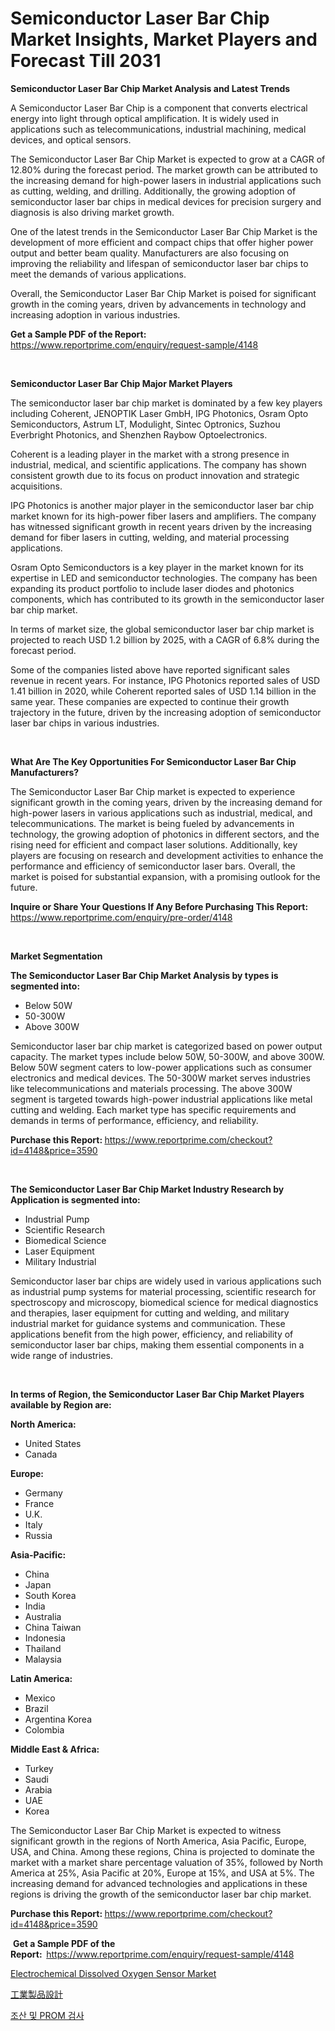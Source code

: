 <p><h1>Semiconductor Laser Bar Chip Market Insights, Market Players and Forecast Till 2031</h1></p><p><strong>Semiconductor Laser Bar Chip Market Analysis and Latest Trends</strong></p>
<p><p>A Semiconductor Laser Bar Chip is a component that converts electrical energy into light through optical amplification. It is widely used in applications such as telecommunications, industrial machining, medical devices, and optical sensors.</p><p>The Semiconductor Laser Bar Chip Market is expected to grow at a CAGR of 12.80% during the forecast period. The market growth can be attributed to the increasing demand for high-power lasers in industrial applications such as cutting, welding, and drilling. Additionally, the growing adoption of semiconductor laser bar chips in medical devices for precision surgery and diagnosis is also driving market growth.</p><p>One of the latest trends in the Semiconductor Laser Bar Chip Market is the development of more efficient and compact chips that offer higher power output and better beam quality. Manufacturers are also focusing on improving the reliability and lifespan of semiconductor laser bar chips to meet the demands of various applications.</p><p>Overall, the Semiconductor Laser Bar Chip Market is poised for significant growth in the coming years, driven by advancements in technology and increasing adoption in various industries.</p></p>
<p><strong>Get a Sample PDF of the Report:&nbsp;</strong> <a href="https://www.reportprime.com/enquiry/request-sample/4148">https://www.reportprime.com/enquiry/request-sample/4148</a></p>
<p>&nbsp;</p>
<p><strong>Semiconductor Laser Bar Chip Major Market Players</strong></p>
<p><p>The semiconductor laser bar chip market is dominated by a few key players including Coherent, JENOPTIK Laser GmbH, IPG Photonics, Osram Opto Semiconductors, Astrum LT, Modulight, Sintec Optronics, Suzhou Everbright Photonics, and Shenzhen Raybow Optoelectronics. </p><p>Coherent is a leading player in the market with a strong presence in industrial, medical, and scientific applications. The company has shown consistent growth due to its focus on product innovation and strategic acquisitions.</p><p>IPG Photonics is another major player in the semiconductor laser bar chip market known for its high-power fiber lasers and amplifiers. The company has witnessed significant growth in recent years driven by the increasing demand for fiber lasers in cutting, welding, and material processing applications.</p><p>Osram Opto Semiconductors is a key player in the market known for its expertise in LED and semiconductor technologies. The company has been expanding its product portfolio to include laser diodes and photonics components, which has contributed to its growth in the semiconductor laser bar chip market.</p><p>In terms of market size, the global semiconductor laser bar chip market is projected to reach USD 1.2 billion by 2025, with a CAGR of 6.8% during the forecast period. </p><p>Some of the companies listed above have reported significant sales revenue in recent years. For instance, IPG Photonics reported sales of USD 1.41 billion in 2020, while Coherent reported sales of USD 1.14 billion in the same year. These companies are expected to continue their growth trajectory in the future, driven by the increasing adoption of semiconductor laser bar chips in various industries.</p></p>
<p>&nbsp;</p>
<p><strong>What Are The Key Opportunities For Semiconductor Laser Bar Chip Manufacturers?</strong></p>
<p><p>The Semiconductor Laser Bar Chip market is expected to experience significant growth in the coming years, driven by the increasing demand for high-power lasers in various applications such as industrial, medical, and telecommunications. The market is being fueled by advancements in technology, the growing adoption of photonics in different sectors, and the rising need for efficient and compact laser solutions. Additionally, key players are focusing on research and development activities to enhance the performance and efficiency of semiconductor laser bars. Overall, the market is poised for substantial expansion, with a promising outlook for the future.</p></p>
<p><strong>Inquire or Share Your Questions If Any Before Purchasing This Report:</strong> <a href="https://www.reportprime.com/enquiry/pre-order/4148">https://www.reportprime.com/enquiry/pre-order/4148</a></p>
<p>&nbsp;</p>
<p><strong>Market Segmentation</strong></p>
<p><strong>The Semiconductor Laser Bar Chip Market Analysis by types is segmented into:</strong></p>
<p><ul><li>Below 50W</li><li>50-300W</li><li>Above 300W</li></ul></p>
<p><p>Semiconductor laser bar chip market is categorized based on power output capacity. The market types include below 50W, 50-300W, and above 300W. Below 50W segment caters to low-power applications such as consumer electronics and medical devices. The 50-300W market serves industries like telecommunications and materials processing. The above 300W segment is targeted towards high-power industrial applications like metal cutting and welding. Each market type has specific requirements and demands in terms of performance, efficiency, and reliability.</p></p>
<p><strong>Purchase this Report:&nbsp;</strong><a href="https://www.reportprime.com/checkout?id=4148&price=3590">https://www.reportprime.com/checkout?id=4148&price=3590</a></p>
<p>&nbsp;</p>
<p><strong>The Semiconductor Laser Bar Chip Market Industry Research by Application is segmented into:</strong></p>
<p><ul><li>Industrial Pump</li><li>Scientific Research</li><li>Biomedical Science</li><li>Laser Equipment</li><li>Military Industrial</li></ul></p>
<p><p>Semiconductor laser bar chips are widely used in various applications such as industrial pump systems for material processing, scientific research for spectroscopy and microscopy, biomedical science for medical diagnostics and therapies, laser equipment for cutting and welding, and military industrial market for guidance systems and communication. These applications benefit from the high power, efficiency, and reliability of semiconductor laser bar chips, making them essential components in a wide range of industries.</p></p>
<p>&nbsp;</p>
<p><strong>In terms of Region, the Semiconductor Laser Bar Chip Market Players available by Region are:</strong></p>
<p>
    <p> <strong> North America: </strong>
        <ul>
            <li>United States</li>
            <li>Canada</li>
        </ul>
        </p> 
    <p> <strong> Europe: </strong>
        <ul>
            <li>Germany</li>
            <li>France</li>
            <li>U.K.</li>
            <li>Italy</li>
            <li>Russia</li>
        </ul>
        </p> 
    <p> <strong> Asia-Pacific: </strong>
        <ul>
            <li>China</li>
            <li>Japan</li>
            <li>South Korea</li>
            <li>India</li>
            <li>Australia</li>
            <li>China Taiwan</li>
            <li>Indonesia</li>
            <li>Thailand</li>
            <li>Malaysia</li>
        </ul>
        </p> 
    <p> <strong> Latin America: </strong>
        <ul>
            <li>Mexico</li>
            <li>Brazil</li>
            <li>Argentina Korea</li>
            <li>Colombia</li>
        </ul>
        </p> 
    <p> <strong> Middle East & Africa: </strong>
        <ul>
            <li>Turkey</li>
            <li>Saudi</li>
            <li>Arabia</li>
            <li>UAE</li>
            <li>Korea</li>
        </ul>
    </p>
    </p>
<p><p>The Semiconductor Laser Bar Chip Market is expected to witness significant growth in the regions of North America, Asia Pacific, Europe, USA, and China. Among these regions, China is projected to dominate the market with a market share percentage valuation of 35%, followed by North America at 25%, Asia Pacific at 20%, Europe at 15%, and USA at 5%. The increasing demand for advanced technologies and applications in these regions is driving the growth of the semiconductor laser bar chip market.</p></p>
<p><strong>Purchase this Report: </strong><a href="https://www.reportprime.com/checkout?id=4148&price=3590">https://www.reportprime.com/checkout?id=4148&price=3590</a></p>
<p>&nbsp;<strong>Get a Sample PDF of the Report:&nbsp;&nbsp;</strong><a href="https://www.reportprime.com/enquiry/request-sample/4148">https://www.reportprime.com/enquiry/request-sample/4148</a></p>
<p><strong></strong></p>
<p><p><a href="https://github.com/FassouRP/Market-Research-Report-List-4/blob/main/electrochemical-dissolved-oxygen-sensor-market.md">Electrochemical Dissolved Oxygen Sensor Market</a></p><p><a href="https://medium.com/@chloekessler01/%E7%94%A3%E6%A5%AD%E8%A3%BD%E5%93%81%E3%83%87%E3%82%B6%E3%82%A4%E3%83%B3%E5%B8%82%E5%A0%B4%E8%A6%8F%E6%A8%A1%E3%81%AF-%E3%82%B0%E3%83%AD%E3%83%BC%E3%83%90%E3%83%AB%E7%94%A3%E6%A5%AD%E7%95%8C%E3%81%AB%E3%81%8A%E3%81%91%E3%82%8B%E6%9C%80%E9%81%A9%E3%81%AA%E3%83%9E%E3%83%BC%E3%82%B1%E3%83%86%E3%82%A3%E3%83%B3%E3%82%B0%E3%83%81%E3%83%A3%E3%83%8D%E3%83%AB%E3%82%92%E6%98%8E%E3%82%89%E3%81%8B%E3%81%AB%E3%81%97%E3%81%BE%E3%81%99-fa1a2d6d8710">工業製品設計</a></p><p><a href="https://github.com/mpodehpw07370073/Market-Research-Report-List-1/blob/main/525554413937.md">조산 및 PROM 검사</a></p></p>